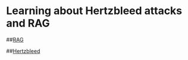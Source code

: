 # Learning about Hertzbleed attacks and RAG

##[RAG](https://cloudsecurityalliance.org/blog/2023/11/22/mitigating-security-risks-in-retrieval-augmented-generation-rag-llm-applications#)

##[Hertzbleed](https://www.acunetix.com/vulnerabilities/web/the-heartbleed-bug/#:~:text=Description,used%20to%20secure%20the%20Internet.)

